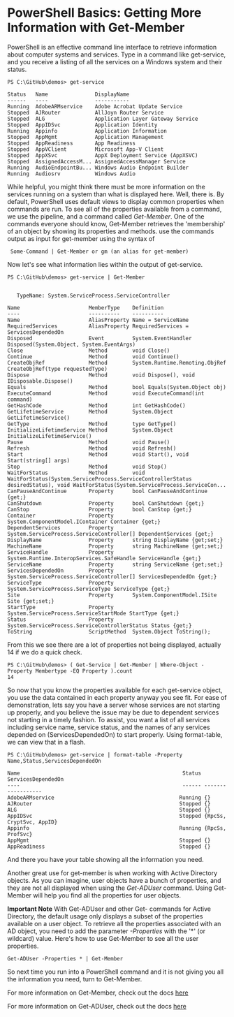 # PowerShell Basics: Getting More Information with Get-Member 

PowerShell is an effective command line interface to retrieve information about computer systems and services. Type in a command like get-service, and you receive a listing of all the services on a Windows system and their status.
```
PS C:\GitHub\demos> get-service

Status   Name               DisplayName
------   ----               -----------
Running  AdobeARMservice    Adobe Acrobat Update Service
Stopped  AJRouter           AllJoyn Router Service
Stopped  ALG                Application Layer Gateway Service
Stopped  AppIDSvc           Application Identity
Running  Appinfo            Application Information
Stopped  AppMgmt            Application Management
Stopped  AppReadiness       App Readiness
Stopped  AppVClient         Microsoft App-V Client
Stopped  AppXSvc            AppX Deployment Service (AppXSVC)
Stopped  AssignedAccessM... AssignedAccessManager Service
Running  AudioEndpointBu... Windows Audio Endpoint Builder
Running  Audiosrv           Windows Audio
```

While helpful, you might think there must be more information on the services running on a system than what is displayed here. Well, there is. By default, PowerShell uses default views to display common properties when commands are run. To see all of the properties available from a command, we use the pipeline, and a command called *Get-Member*. One of the commands everyone should know, Get-Member retrieves the 'membership' of an object by showing its properties and methods.
use the commands output as input for get-member using the syntax of 
```
 Some-Command | Get-Member or gm (an alias for get-member) 
```

Now let's see what information lies within the output of get-service.

```
PS C:\GitHub\demos> get-service | Get-Member


   TypeName: System.ServiceProcess.ServiceController

Name                      MemberType    Definition
----                      ----------    ----------
Name                      AliasProperty Name = ServiceName
RequiredServices          AliasProperty RequiredServices = ServicesDependedOn
Disposed                  Event         System.EventHandler Disposed(System.Object, System.EventArgs)
Close                     Method        void Close()
Continue                  Method        void Continue()
CreateObjRef              Method        System.Runtime.Remoting.ObjRef CreateObjRef(type requestedType)
Dispose                   Method        void Dispose(), void IDisposable.Dispose()
Equals                    Method        bool Equals(System.Object obj)
ExecuteCommand            Method        void ExecuteCommand(int command)
GetHashCode               Method        int GetHashCode()
GetLifetimeService        Method        System.Object GetLifetimeService()
GetType                   Method        type GetType()
InitializeLifetimeService Method        System.Object InitializeLifetimeService()
Pause                     Method        void Pause()
Refresh                   Method        void Refresh()
Start                     Method        void Start(), void Start(string[] args)
Stop                      Method        void Stop()
WaitForStatus             Method        void WaitForStatus(System.ServiceProcess.ServiceControllerStatus desiredStatus), void WaitForStatus(System.ServiceProcess.ServiceCon...
CanPauseAndContinue       Property      bool CanPauseAndContinue {get;}
CanShutdown               Property      bool CanShutdown {get;}
CanStop                   Property      bool CanStop {get;}
Container                 Property      System.ComponentModel.IContainer Container {get;}
DependentServices         Property      System.ServiceProcess.ServiceController[] DependentServices {get;}
DisplayName               Property      string DisplayName {get;set;}
MachineName               Property      string MachineName {get;set;}
ServiceHandle             Property      System.Runtime.InteropServices.SafeHandle ServiceHandle {get;}
ServiceName               Property      string ServiceName {get;set;}
ServicesDependedOn        Property      System.ServiceProcess.ServiceController[] ServicesDependedOn {get;}
ServiceType               Property      System.ServiceProcess.ServiceType ServiceType {get;}
Site                      Property      System.ComponentModel.ISite Site {get;set;}
StartType                 Property      System.ServiceProcess.ServiceStartMode StartType {get;}
Status                    Property      System.ServiceProcess.ServiceControllerStatus Status {get;}
ToString                  ScriptMethod  System.Object ToString();
```
From this we see there are a lot of properties not being displayed, actually 14 if we do a quick check.
```
PS C:\GitHub\demos> ( Get-Service | Get-Member | Where-Object -Property Membertype -EQ Property ).count
14
```
So now that you know the properties available for each get-service object, you use the data contained in each property anyway you see fit. For ease of demonstration, lets say you have a server whose services are not starting up properly, and you believe the issue may be due to dependent services not starting in a timely fashion. To assist, you want a list of all services including service name, service status, and the names of any services depended on (ServicesDependedOn) to start properly. Using format-table, we can view that in a flash. 
```
PS C:\GitHub\demos> get-service | format-table -Property Name,Status,ServicesDependedOn

Name                                                    Status ServicesDependedOn
----                                                    ------ ------------------
AdobeARMservice                                        Running {}
AJRouter                                               Stopped {}
ALG                                                    Stopped {}
AppIDSvc                                               Stopped {RpcSs, CryptSvc, AppID}
Appinfo                                                Running {RpcSs, ProfSvc}
AppMgmt                                                Stopped {}
AppReadiness                                           Stopped {}
```
And there you have your table showing all the information you need.

Another great use for get-member is when working with Active Directory objects. As you can imagine, user objects have a bunch of properties, and they are not all displayed when using the *Get-ADUser* command. Using Get-Member will help you find all the properties for user objects. 

**Important Note**
With Get-ADUser and other Get- commands for Active Directory, the default usage only displays a subset of the properties available on a user object. To retrieve all the properties associated with an AD object, you need to add the parameter *-Properties* with the '*' (or wildcard) value. Here's how to use Get-Member to see all the user properties.
```
Get-ADUser -Properties * | Get-Member
```

So next time you run into a PowerShell command and it is not giving you all the information you need, turn to Get-Member.

For more information on Get-Member, check out the docs [here](https://docs.microsoft.com/en-us/powershell/module/microsoft.powershell.utility/get-member?WT.md_id=blog-techcommunity-mibender&view=powershell-6)

For more information on Get-ADUser, check out the docs [here](https://docs.microsoft.com/en-us/powershell/module/activedirectory/get-aduser?WT.md_id=blog-techcommunity-mibender&view=winserver2012-ps)